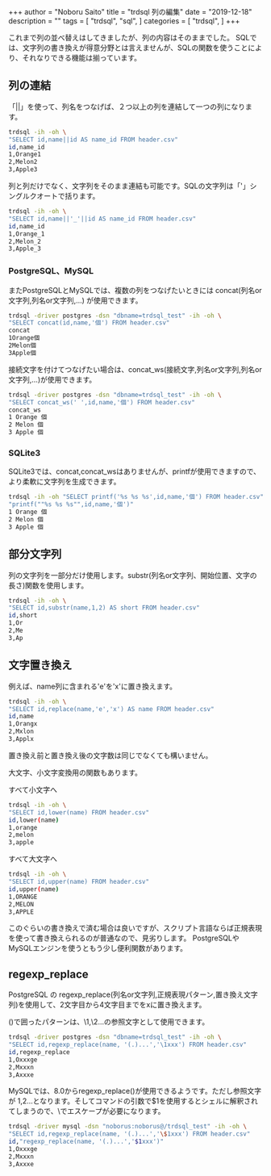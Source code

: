 +++
author = "Noboru Saito"
title = "trdsql 列の編集"
date = "2019-12-18"
description = ""
tags = [
    "trdsql",
    "sql",
]
categories = [
    "trdsql",
]
+++

これまで列の並べ替えはしてきましたが、列の内容はそのままでした。
SQLでは、文字列の書き換えが得意分野とは言えませんが、SQLの関数を使うことにより、それなりできる機能は揃っています。

## 列の連結

「||」を使って、列名をつなげば、２つ以上の列を連結して一つの列になります。

```sh
trdsql -ih -oh \
"SELECT id,name||id AS name_id FROM header.csv"
id,name_id
1,Orange1
2,Melon2
3,Apple3
```

列と列だけでなく、文字列をそのまま連結も可能です。SQLの文字列は「'」シングルクオートで括ります。

```sh
trdsql -ih -oh \
"SELECT id,name||'_'||id AS name_id FROM header.csv"
id,name_id
1,Orange_1
2,Melon_2
3,Apple_3
```

### PostgreSQL、MySQL

またPostgreSQLとMySQLでは、複数の列をつなげたいときには concat(列名or文字列,列名or文字列,...) が使用できます。

```sh
trdsql -driver postgres -dsn "dbname=trdsql_test" -ih -oh \
"SELECT concat(id,name,'個') FROM header.csv"
concat
1Orange個
2Melon個
3Apple個
```

接続文字を付けてつなげたい場合は、concat_ws(接続文字,列名or文字列,列名or文字列,...)が使用できます。

```sh
trdsql -driver postgres -dsn "dbname=trdsql_test" -ih -oh \
"SELECT concat_ws(' ',id,name,'個') FROM header.csv"
concat_ws
1 Orange 個
2 Melon 個
3 Apple 個
```

### SQLite3

SQLite3では、concat,concat_wsはありませんが、printfが使用できますので、より柔軟に文字列を生成できます。

```sh
trdsql -ih -oh "SELECT printf('%s %s %s',id,name,'個') FROM header.csv"
"printf(""%s %s %s"",id,name,'個')"
1 Orange 個
2 Melon 個
3 Apple 個
```

## 部分文字列

列の文字列を一部分だけ使用します。substr(列名or文字列、開始位置、文字の長さ)関数を使用します。

```sh
trdsql -ih -oh \
"SELECT id,substr(name,1,2) AS short FROM header.csv"
id,short
1,Or
2,Me
3,Ap
```

## 文字置き換え

例えば、name列に含まれる'e'を'x'に置き換えます。

```sh
trdsql -ih -oh \
"SELECT id,replace(name,'e','x') AS name FROM header.csv"
id,name
1,Orangx
2,Mxlon
3,Applx
```

置き換え前と置き換え後の文字数は同じでなくても構いません。

大文字、小文字変換用の関数もあります。

すべて小文字へ

```sh
trdsql -ih -oh \
"SELECT id,lower(name) FROM header.csv"
id,lower(name)
1,orange
2,melon
3,apple
```

すべて大文字へ

```sh
trdsql -ih -oh \
"SELECT id,upper(name) FROM header.csv"
id,upper(name)
1,ORANGE
2,MELON
3,APPLE
```

このぐらいの書き換えで済む場合は良いですが、スクリプト言語ならば正規表現を使って書き換えられるのが普通なので、見劣りします。
PostgreSQLやMySQLエンジンを使うともう少し便利関数があります。

## regexp_replace

PostgreSQL の regexp_replace(列名or文字列,正規表現パターン,置き換え文字列)を使用して、2文字目から4文字目までをxに置き換えます。

()で囲ったパターンは、\1,\2...の参照文字として使用できます。

```sh
trdsql -driver postgres -dsn "dbname=trdsql_test" -ih -oh \
"SELECT id,regexp_replace(name, '(.)...','\1xxx') FROM header.csv"
id,regexp_replace
1,Oxxxge
2,Mxxxn
3,Axxxe
```

MySQLでは、8.0からregexp_replace()が使用できるようです。ただし参照文字が $1,$2...となります。そしてコマンドの引数で$1を使用するとシェルに解釈されてしまうので、\でエスケープが必要になります。

```sh
trdsql -driver mysql -dsn "noborus:noborus@/trdsql_test" -ih -oh \
"SELECT id,regexp_replace(name, '(.)...','\$1xxx') FROM header.csv"
id,"regexp_replace(name, '(.)...','$1xxx')"
1,Oxxxge
2,Mxxxn
3,Axxxe
```

